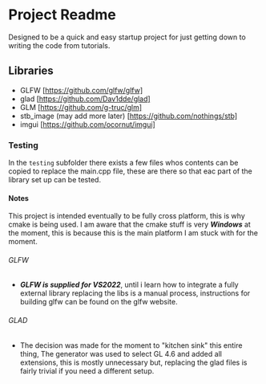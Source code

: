 # Project Readme


Designed to be a quick and easy startup project for just getting down to writing the code from tutorials.

## Libraries
- GLFW [https://github.com/glfw/glfw]
- glad [https://github.com/Dav1dde/glad]
- GLM [https://github.com/g-truc/glm]
- stb_image (may add more later) [https://github.com/nothings/stb]
- imgui [https://github.com/ocornut/imgui]

### Testing
In the `testing` subfolder there exists a few files whos contents can be copied to replace the main.cpp file, these are there so that eac part of the library set up can be tested.

#### Notes
This project is intended eventually to be fully cross platform, this is why cmake is being used. I am aware that the cmake stuff is very ***Windows*** at the moment, this is because this is the main platform I am stuck with for the moment.

###### GLFW
- ***GLFW is supplied for VS2022***, until i learn how to integrate a fully external library replacing the libs is a manual process, instructions for building glfw can be found on the glfw website.

###### GLAD
- The decision was made for the moment to "kitchen sink" this entire thing, The generator was used to select GL 4.6 and added all extensions, this is mostly unnecessary but, replacing the glad files is fairly trivial if you need a different setup.




